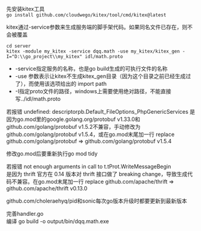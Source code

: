 先安装kitex工具  
`go install github.com/cloudwego/kitex/tool/cmd/kitex@latest`

kitex通过-service参数来生成服务端的脚手架代码。如果同名文件已存在，则不会被覆盖
```Shell
cd server
kitex -module my_kitex -service dqq.math -use my_kitex/kitex_gen -I="D:\\go_project\\my_kitex" idl/math.proto
```
- -service指定服务的名称，也是go build生成的可执行文件的名称  
- -use 参数表示让kitex不生成kitex_gen目录（因为这个目录之前已经生成过了），而使用该选项给出的 import path  
- -I指定proto文件的路径，windows上需要使用绝对路径，不能直接写../idl/math.proto  

若报错 undefined: descriptorpb.Default_FileOptions_PhpGenericServices
是因为go.mod里的google.golang.org/protobuf v1.33.0和github.com/golang/protobuf v1.5.2不兼容，手动修改为github.com/golang/protobuf v1.5.4，或在go.mod末尾加一行 replace github.com/golang/protobuf => github.com/golang/protobuf v1.5.4  

修改go.mod后要重新执行go mod tidy  

若报错 not enough arguments in call to t.tProt.WriteMessageBegin  
是因为 thrift 官方在 0.14 版本对 thrift 接口做了 breaking change，导致生成代码不兼容。在go.mod末尾加一行 replace github.com/apache/thrift => github.com/apache/thrift v0.13.0  

github.com/choleraehyq/pid和sonic每次go版本升级时都要更新到最新版本  

完善handler.go  
编译 go build -o output/bin/dqq.math.exe  
